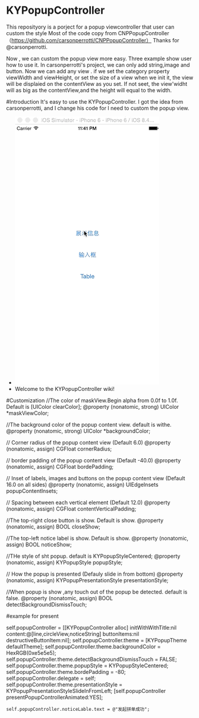 # KYPopupController
This reposityory is a porject for a popup viewcontroller that user can custom the style
Most of the code copy from CNPPopupController（https://github.com/carsonperrotti/CNPPopupController）
Thanks for @carsonperrotti.

Now , we can custom the popup view more easy. Three example show user how to use it.
In carsonperrotti's project, we can only add string,image and button.
Now we can add any view . if we set the category property viewWidth and viewHeight, or set the size of a view when we init it, the view will be displaied on the contentView as you set. If not seet, the view'widht will as big as the contentView,and the height will equal to the width.

#Introduction
It's easy to use the KYPopupController. I got the idea from carsonperrotti, and I change his code for I need to custom the popup view.

* ![The demo gif](https://raw.githubusercontent.com/kyleYang/KYPopupController/master/image/demo.gif)
* Welcome to the KYPopupController wiki!

#Customization
//The color of maskView.Begin alpha from 0.0f to 1.0f. Default is [UIColor clearColor];
@property (nonatomic, strong) UIColor *maskViewColor;

//The background color of the popup content view. default is withe.
@property (nonatomic, strong) UIColor *backgroundColor;

// Corner radius of the popup content view (Default 6.0)
@property (nonatomic, assign) CGFloat cornerRadius;

// border padding of the popup content view (Default -40.0)
@property (nonatomic, assign) CGFloat bordePadding;

// Inset of labels, images and buttons on the popup content view (Default 16.0 on all sides)
@property (nonatomic, assign) UIEdgeInsets popupContentInsets;

// Spacing between each vertical element (Default 12.0)
@property (nonatomic, assign) CGFloat contentVerticalPadding;

//The top-right close button is show. Default is show.
@property (nonatomic, assign) BOOL closeShow;

//The top-left notice label is show. Default is show.
@property (nonatomic, assign) BOOL noticeShow;

//THe style of sht popup. default is KYPopupStyleCentered;
@property (nonatomic, assign) KYPopupStyle popupStyle;

// How the popup is presented (Defauly slide in from bottom)
@property (nonatomic, assign) KYPopupPresentationStyle presentationStyle;

//When popup is show ,any touch out of the popup be detected. default is false.
@property (nonatomic, assign) BOOL detectBackgroundDismissTouch;

#example for present

self.popupController = [[KYPopupController alloc] initWithWithTitle:nil content:@[line,circleView,noticeString] buttonItems:nil destructiveButtonItem:nil];
    self.popupController.theme = [KYPopupTheme defaultTheme];
    self.popupController.theme.backgroundColor = HexRGB(0xe5e5e5);
    self.popupController.theme.detectBackgroundDismissTouch = FALSE;
    self.popupController.theme.popupStyle = KYPopupStyleCentered;
    self.popupController.theme.bordePadding = -80;
    self.popupController.delegate = self;
    self.popupController.theme.presentationStyle = KYPopupPresentationStyleSlideInFromLeft;
    [self.popupController presentPopupControllerAnimated:YES];
    
    self.popupController.noticeLable.text = @"发起拼单成功";
